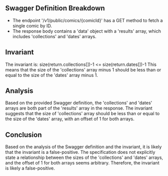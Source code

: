 ## Swagger Definition Breakdown
- The endpoint '/v1/public/comics/{comicId}' has a GET method to fetch a single comic by ID.
- The response body contains a 'data' object with a 'results' array, which includes 'collections' and 'dates' arrays.

## Invariant
The invariant is: size(return.collections[])-1 <= size(return.dates[])-1
This means that the size of the 'collections' array minus 1 should be less than or equal to the size of the 'dates' array minus 1.

## Analysis
Based on the provided Swagger definition, the 'collections' and 'dates' arrays are both part of the 'results' array in the response. The invariant suggests that the size of 'collections' array should be less than or equal to the size of the 'dates' array, with an offset of 1 for both arrays.

## Conclusion
Based on the analysis of the Swagger definition and the invariant, it is likely that the invariant is a false-positive. The specification does not explicitly state a relationship between the sizes of the 'collections' and 'dates' arrays, and the offset of 1 for both arrays seems arbitrary. Therefore, the invariant is likely a false-positive.
